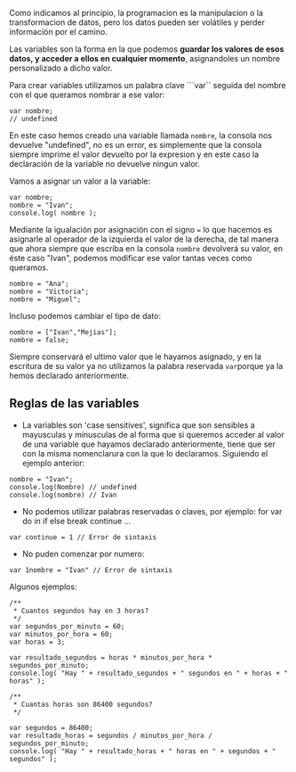 Como indicamos al principio, la programacion es la manipulacion o la transformacion de datos, pero los datos pueden ser volátiles y perder información por el camino.

Las variables son la forma en la que podemos **guardar los valores de esos datos, y acceder a ellos en cualquier momento**, asignandoles un nombre personalizado a dicho valor.

Para crear variables utilizamos un palabra clave ```var´´ seguida del nombre con el que queramos nombrar a ese valor:

```
var nombre;
// undefined
```

En este caso hemos creado una variable llamada ```nombre```, la consola nos devuelve "undefined", no es un error, es simplemente que la consola siempre imprime el valor devuelto por la expresion y en este caso la declaración de la variable no devuelve ningun valor.

Vamos a asignar un valor a la variable:
```
var nombre;
nombre = "Ivan";
console.log( nombre );
```

Mediante la igualación por asignación con el signo ```=``` lo que hacemos es asignarle al operador de la izquierda el valor de la derecha, de tal manera que ahora siempre que escriba en la consola ```nombre``` devolverá su valor, en éste caso "Ivan", podemos modificar ese valor tantas veces como queramos.

```
nombre = "Ana";
nombre = "Victoria";
nombre = "Miguel";
```

Incluso podemos cambiar el tipo de dato:

```
nombre = ["Ivan","Mejias"];
nombre = false;
```

Siempre conservará el ultimo valor que le hayamos asignado, y en la escritura de su valor ya no utilizamos la palabra reservada ```var```porque ya la hemos declarado anteriormente.

Reglas de las variables
----

- La variables son 'case sensitives', significa que son sensibles a mayusculas y minusculas de al forma que si queremos acceder al valor de una variable que hayamos declarado anteriormente, tiene que ser con la misma nomenclarura con la que lo declaramos. Siguiendo el ejemplo anterior:

```
nombre = "Ivan";
console.log(Nombre) // undefined
console.log(nombre) // Ivan
```
- No podemos utilizar palabras reservadas o claves, por ejemplo:
for
var
do
in
if
else
break
continue
...

```
var continue = 1 // Error de sintaxis
```

- No puden comenzar por numero:
```
var 1nombre = "Ivan" // Error de sintaxis
```

Algunos ejemplos:
```
/**
 * Cuantos segundos hay en 3 horas?
 */
var segundos_por_minuto = 60;
var minutos_por_hora = 60;
var horas = 3;

var resultado_segundos = horas * minutos_por_hora * segundos_por_minuto;
console.log( "Hay " + resultado_segundos + " segundos en " + horas + " horas" );

/**
 * Cuantas horas son 86400 segundos?
 */

var segundos = 86400;
var resultado_horas = segundos / minutos_por_hora / segundos_por_minuto;
console.log( "Hay " + resultado_horas + " horas en " + segundos + " segundos" );
```



